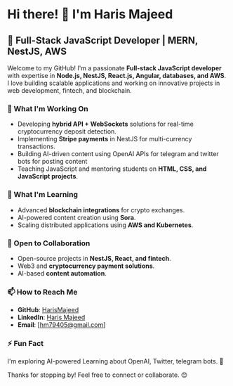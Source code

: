 # Hi there! 👋 I'm Haris Majeed

## 🚀 Full-Stack JavaScript Developer | MERN, NestJS, AWS

Welcome to my GitHub! I'm a passionate **Full-stack JavaScript developer** with expertise in **Node.js, NestJS, React.js, Angular, databases, and AWS**. I love building scalable applications and working on innovative projects in web development, fintech, and blockchain.

### 🔭 What I'm Working On
- Developing **hybrid API + WebSockets** solutions for real-time cryptocurrency deposit detection.
- Implementing **Stripe payments** in NestJS for multi-currency transactions.
- Building AI-driven content using OpenAI APIs for telegram and twitter bots for posting content
- Teaching JavaScript and mentoring students on **HTML, CSS, and JavaScript projects**.

### 🌱 What I'm Learning
- Advanced **blockchain integrations** for crypto exchanges.
- AI-powered content creation using **Sora**.
- Scaling distributed applications using **AWS and Kubernetes**.

### 👯 Open to Collaboration
- Open-source projects in **NestJS, React, and fintech**.
- Web3 and **cryptocurrency payment solutions**.
- AI-based **content automation**.

### 📫 How to Reach Me
- **GitHub**: [HarisMajeed](https://github.com/HarisMajeed)
- **LinkedIn**: [Haris Majeed](https://www.linkedin.com/in/muhammad-haris-majeed-3178b7107)
- **Email**: [hm79405@gmail.com]

### ⚡ Fun Fact
I'm exploring AI-powered Learning about OpenAI, Twitter, telegram bots. 🚀

Thanks for stopping by! Feel free to connect or collaborate. 😊
